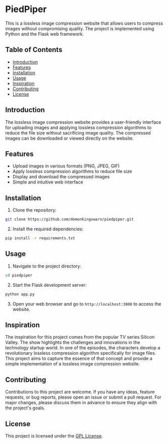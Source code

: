# PiedPiper

This is a lossless image compression website that allows users to compress images without compromising quality. The project is implemented using Python and the Flask web framework.

## Table of Contents
- [Introduction](#introduction)
- [Features](#features)
- [Installation](#installation)
- [Usage](#usage)
- [Inspiration](#inspiration)
- [Contributing](#contributing)
- [License](#license)

## Introduction

The lossless image compression website provides a user-friendly interface for uploading images and applying lossless compression algorithms to reduce the file size without sacrificing image quality. The compressed images can be downloaded or viewed directly on the website.

## Features

- Upload images in various formats (PNG, JPEG, GIF)
- Apply lossless compression algorithms to reduce file size
- Display and download the compressed images
- Simple and intuitive web interface

## Installation

1. Clone the repository:

```sh
git clone https://github.com/demonkingswarn/piedpiper.git
```

2. Install the required dependencies:

```sh
pip install -r requirements.txt
```

## Usage

1. Navigate to the project directory:

```sh
cd piedpiper
```

2. Start the Flask development server:

```sh
python app.py
```

3. Open your web browser and go to `http://localhost:3000` to access the website.

## Inspiration

The inspiration for this project comes from the popular TV series Silicon Valley. The show highlights the challenges and innovations in the technology startup world. In one of the episodes, the characters develop a revolutionary lossless compression algorithm specifically for image files. This project aims to capture the essence of that concept and provide a simple implementation of a lossless image compression website.

## Contributing

Contributions to this project are welcome. If you have any ideas, feature requests, or bug reports, please open an issue or submit a pull request. For major changes, please discuss them in advance to ensure they align with the project's goals.

## License

This project is licensed under the [GPL License](LICENSE).
